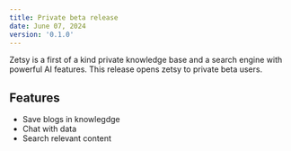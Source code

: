 ```yaml
---
title: Private beta release
date: June 07, 2024
version: '0.1.0'
---
```


Zetsy is a first of a kind private knowledge base and a search engine with powerful AI features. This release opens zetsy to private beta users.

## Features

- Save blogs in knowlegdge
- Chat with data
- Search relevant content
